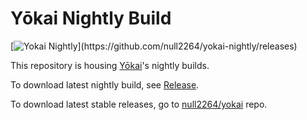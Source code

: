 # Yōkai Nightly Build

[![Yokai Nightly](https://img.shields.io/github/v/release/null2264/yokai-nightly?maxAge=3600&label=Nightly&labelColor=2c2c47&color=1c1c39&filter=r*)](https://github.com/null2264/yokai-nightly/releases)

This repository is housing [Yōkai](https://github.com/null2264/yokai)'s nightly builds.

To download latest nightly build, see [Release](https://github.com/null2264/yokai-nightly/releases).

To download latest stable releases, go to [null2264/yokai](https://github.com/null2264/yokai/releases) repo.
